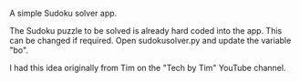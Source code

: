 A simple Sudoku solver app.

The Sudoku puzzle to be solved is already hard coded into the app. This can be changed if required. Open sudokusolver.py and update the variable "bo".

I had this idea originally from Tim on the "Tech by Tim" YouTube channel.